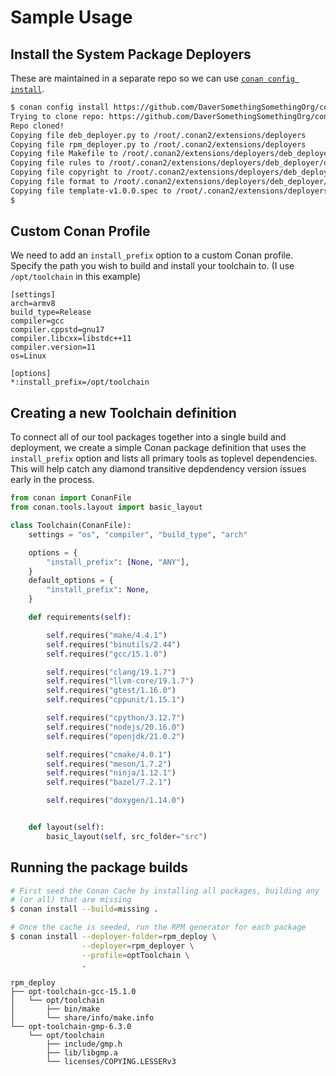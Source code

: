 # Sample Usage

## Install the System Package Deployers

These are maintained in a separate repo so we can use
[`conan config install`](https://docs.conan.io/2/reference/commands/config.html).

```bash
$ conan config install https://github.com/DaverSomethingSomethingOrg/conan-system-packaging.git
Trying to clone repo: https://github.com/DaverSomethingSomethingOrg/conan-system-packaging.git
Repo cloned!
Copying file deb_deployer.py to /root/.conan2/extensions/deployers
Copying file rpm_deployer.py to /root/.conan2/extensions/deployers
Copying file Makefile to /root/.conan2/extensions/deployers/deb_deployer
Copying file rules to /root/.conan2/extensions/deployers/deb_deployer/debian
Copying file copyright to /root/.conan2/extensions/deployers/deb_deployer/debian
Copying file format to /root/.conan2/extensions/deployers/deb_deployer/debian/source
Copying file template-v1.0.0.spec to /root/.conan2/extensions/deployers/rpm_deployer
$ 
```

## Custom Conan Profile

We need to add an `install_prefix` option to a custom Conan profile.
Specify the path you wish to build and install your toolchain to.
(I use `/opt/toolchain` in this example)

```none hl_lines="10-11" title="~/.conan2/profiles/optPrefix"
[settings]
arch=armv8
build_type=Release
compiler=gcc
compiler.cppstd=gnu17
compiler.libcxx=libstdc++11
compiler.version=11
os=Linux

[options]
*:install_prefix=/opt/toolchain
```

## Creating a new Toolchain definition

To connect all of our tool packages together into a single build and
deployment, we create a simple Conan package definition that uses
the `install_prefix` option and lists all primary tools as toplevel
dependencies.  This will help catch any diamond transitive depdendency
version issues early in the process.

```python hl_lines="7-12" title="Sample toolchain conanfile.py"
from conan import ConanFile
from conan.tools.layout import basic_layout

class Toolchain(ConanFile):
    settings = "os", "compiler", "build_type", "arch"

    options = {
        "install_prefix": [None, "ANY"],
    }
    default_options = {
        "install_prefix": None,
    }

    def requirements(self):

        self.requires("make/4.4.1")
        self.requires("binutils/2.44")
        self.requires("gcc/15.1.0")

        self.requires("clang/19.1.7")
        self.requires("llvm-core/19.1.7")
        self.requires("gtest/1.16.0")
        self.requires("cppunit/1.15.1")

        self.requires("cpython/3.12.7")
        self.requires("nodejs/20.16.0")
        self.requires("openjdk/21.0.2")

        self.requires("cmake/4.0.1")
        self.requires("meson/1.7.2")
        self.requires("ninja/1.12.1")
        self.requires("bazel/7.2.1")

        self.requires("doxygen/1.14.0")


    def layout(self):
        basic_layout(self, src_folder="src")
```

## Running the package builds

```bash title="Sample Usage"
# First seed the Conan Cache by installing all packages, building any
# (or all) that are missing
$ conan install --build=missing .

# Once the cache is seeded, run the RPM generator for each package
$ conan install --deployer-folder=rpm_deploy \
                --deployer=rpm_deployer \
                --profile=optToolchain \
                .
```

```none title="Sample Directory Tree Output"
rpm_deploy
├── opt-toolchain-gcc-15.1.0
│   └── opt/toolchain
│       ├── bin/make
│       └── share/info/make.info
└── opt-toolchain-gmp-6.3.0
    └── opt/toolchain
        ├── include/gmp.h
        ├── lib/libgmp.a
        └── licenses/COPYING.LESSERv3
```
